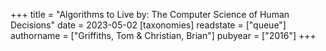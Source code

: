 +++
title = "Algorithms to Live by: The Computer Science of Human Decisions"
date = 2023-05-02
[taxonomies]
  readstate = ["queue"]
  authorname = ["Griffiths, Tom & Christian, Brian"]
  pubyear = ["2016"]
+++

